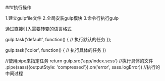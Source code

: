 ###执行操作

1.建立gulpfile文件
2.全局安装gulp模块
3.命令行执行gulp <task>

通过直接引入需要转变的语言格式


gulp.task('default', function() {
  // 执行默认的任务
});

gulp.task('color', function() {
  // 执行具体的任务 
})

//使用pipe来指定任务
return gulp.src('app/index.scss')  //执行具体的文件
.pipe(sass({outputStyle: 'compressed'}).on('error', sass.logError)) //执行的中间过程
